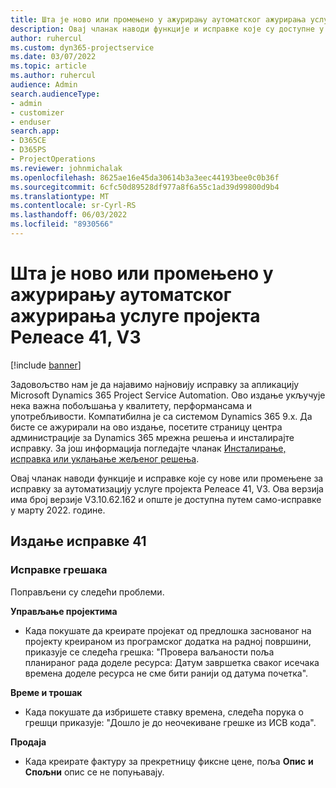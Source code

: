 ```yaml
---
title: Шта је ново или промењено у ажурирању аутоматског ажурирања услуге пројекта Релеасе 41, V3
description: Овај чланак наводи функције и исправке које су доступне у издању Microsoft Dynamics 365 Project Service Automation Упдате Релеасе 41, V3.
author: ruhercul
ms.custom: dyn365-projectservice
ms.date: 03/07/2022
ms.topic: article
ms.author: ruhercul
audience: Admin
search.audienceType:
- admin
- customizer
- enduser
search.app:
- D365CE
- D365PS
- ProjectOperations
ms.reviewer: johnmichalak
ms.openlocfilehash: 8625ae16e45da30614b3a3eec44193bee0c0b36f
ms.sourcegitcommit: 6cfc50d89528df977a8f6a55c1ad39d99800d9b4
ms.translationtype: MT
ms.contentlocale: sr-Cyrl-RS
ms.lasthandoff: 06/03/2022
ms.locfileid: "8930566"
---
```

# <a name="whats-new-or-changed-in-project-service-automation-update-release-41-v3"></a>Шта је ново или промењено у ажурирању аутоматског ажурирања услуге пројекта Релеасе 41, V3

[!include [banner](../includes/psa-now-project-operations.md)]

Задовољство нам је да најавимо најновију исправку за апликацију Microsoft Dynamics 365 Project Service Automation. Ово издање укључује нека важна побољшања у квалитету, перформансама и употребљивости. Компатибилна је са системом Dynamics 365 9.x. Да бисте се ажурирали на ово издање, посетите страницу центра администрације за Dynamics 365 мрежна решења и инсталирајте исправку. За још информација погледајте чланак [Инсталирање, исправка или уклањање жељеног решења](/power-platform/admin/install-remove-preferred-solution).

Овај чланак наводи функције и исправке које су нове или промењене за исправку за аутоматизацију услуге пројекта Релеасе 41, V3. Ова верзија има број верзије V3.10.62.162 и опште је доступна путем само-исправке у марту 2022. године.

## <a name="update-release-41"></a>Издање исправке 41

### <a name="bug-fixes"></a>Исправке грешака

Поправљени су следећи проблеми.

**Управљање пројектима**
- Када покушате да креирате пројекат од предлошка заснованог на пројекту креираном из програмског додатка на радној површини, приказује се следећа грешка: "Провера ваљаности поља планираног рада доделе ресурса: Датум завршетка сваког исечака времена доделе ресурса не сме бити ранији од датума почетка".

**Време и трошак**
- Када покушате да избришете ставку времена, следећа порука о грешци приказује: "Дошло је до неочекиване грешке из ИСВ кода".

**Продаја**
- Када креирате фактуру за прекретницу фиксне цене, поља **Опис** **и Спољни** опис се не попуњавају. 
